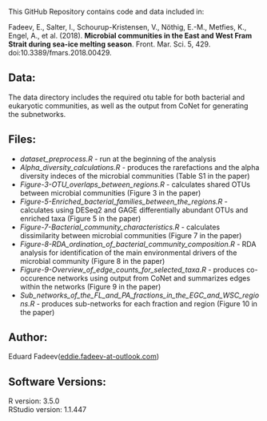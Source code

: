 This GitHub Repository contains code and data included in:

Fadeev, E., Salter, I., Schourup-Kristensen, V., Nöthig, E.-M., Metfies, K., Engel, A., et al. (2018). **Microbial communities in the East and West Fram Strait during sea-ice melting season**. Front. Mar. Sci. 5, 429. doi:10.3389/fmars.2018.00429.

## Data:
The data directory includes the required otu table for both bacterial and eukaryotic communities, as well as the output from CoNet for generating the subnetworks.

## Files:
* *dataset_preprocess.R* - run at the beginning of the analysis
* *Alpha_diversity_calculations.R* - produces the rarefactions and the alpha diversity indeces of the microbial communities (Table S1 in the paper)
* *Figure-3-OTU_overlaps_between_regions.R* - calculates shared OTUs between microbial communities (Figure 3 in the paper)
* *Figure-5-Enriched_bacterial_families_between_the_regions.R* - calculates using DESeq2 and GAGE differentially abundant OTUs and enriched taxa (Figure 5 in the paper)
* *Figure-7-Bacterial_community_characteristics.R* - calculates dissimilarity between microbial communities (Figure 7 in the paper)
* *Figure-8-RDA_ordination_of_bacterial_community_composition.R* - RDA analysis for identification of the main environmental drivers of the microbial community (Figure 8 in the paper)
* *Figure-9-Overview_of_edge_counts_for_selected_taxa.R* - produces co-occurence networks using output from CoNet and summarizes edges within the networks (Figure 9 in the paper)
* *Sub_networks_of_the_FL_and_PA_fractions_in_the_EGC_and_WSC_regions.R* - produces sub-networks for each fraction and region (Figure 10 in the paper)

## Author:
Eduard Fadeev([eddie.fadeev-at-outlook.com](eddie.fadeev@outlook.com)) 

## Software Versions:
R version: 3.5.0\
RStudio version: 1.1.447
